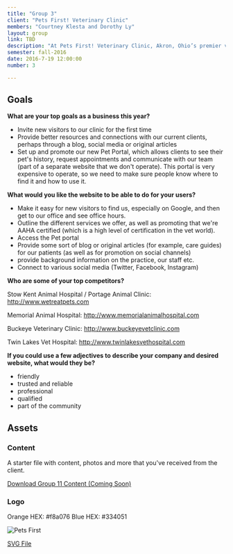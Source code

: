 ```yaml
---
title: "Group 3"
client: "Pets First! Veterinary Clinic"
members: "Courtney Klesta and Dorothy Ly"
layout: group
link: TBD
description: "At Pets First! Veterinary Clinic, Akron, Ohio’s premier veterinary care provider, we know your pet is a valuable member of your family.  That’s why we treat your pets as one of our own, with affordance vaccinations and wellness care that will keep your furry companion happy and healthy."
semester: fall-2016
date: 2016-7-19 12:00:00
number: 3

---
```


## Goals

**What are your top goals as a business this year?**

* Invite new visitors to our clinic for the first time
* Provide better resources and connections with our current clients, perhaps through a blog, social media or original articles
* Set up and promote our new Pet Portal, which allows clients to see their pet's history, request appointments and communicate with our team (part of a separate website that we don't operate).  This portal is very expensive to operate, so we need to make sure people know where to find it and how to use it.

**What would you like the website to be able to do for your users?**

* Make it easy for new visitors to find us, especially on Google, and then get to our office and see office hours.
* Outline the different services we offer, as well as promoting that we're AAHA certified (which is a high level of certification in the vet world).
* Access the Pet portal
* Provide some sort of blog or original articles (for example, care guides) for our patients (as well as for promotion on social channels)
* provide background information on the practice, our staff etc.
* Connect to various social media (Twitter, Facebook, Instagram)


**Who are some of your top competitors?**

Stow Kent Animal Hospital / Portage Animal Clinic: http://www.wetreatpets.com

Memorial Animal Hospital:
http://www.memorialanimalhospital.com

Buckeye Veterinary Clinic:
http://www.buckeyevetclinic.com

Twin Lakes Vet Hospital:
http://www.twinlakesvethospital.com


**If you could use a few adjectives to describe your company and desired website, what would they be?**

* friendly
* trusted and reliable
* professional
* qualified
* part of the community


## Assets

### Content

A starter file with content, photos and more that you've received from the client.  

<a href="/class/groups/assets/group10/Group-11-Content.zip">Download Group 11 Content (Coming Soon)</a>

### Logo

Orange HEX: #f8a076
Blue HEX: #334051

<img src="/class/groups/assets/group11/pets-first-color.svg" alt="Pets First" />

<a href="/class/groups/assets/group11/pets-first-color.svg">SVG File</a>
